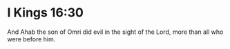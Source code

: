 # I Kings 16:30

And Ahab the son of Omri did evil in the sight of the Lord, more than all who were before him.
